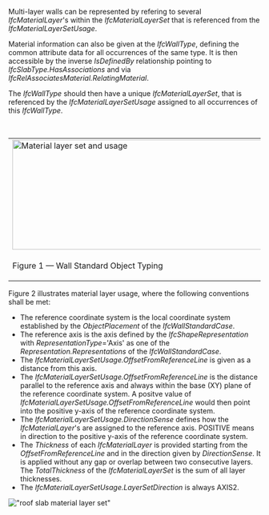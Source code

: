 Multi-layer walls can be represented by refering to several _IfcMaterialLayer_'s within the _IfcMaterialLayerSet_ that is referenced from the _IfcMaterialLayerSetUsage_.&nbsp;

Material information can also be given at the _IfcWallType_, defining the common attribute data for all occurrences of the same type. It is then accessible by the inverse _IsDefinedBy_ relationship pointing to _IfcSlabType.HasAssociations_ and via _IfcRelAssociatesMaterial.RelatingMaterial_.

The _IfcWallType_ should then have a unique _IfcMaterialLayerSet_, that is referenced by the _IfcMaterialLayerSetUsage_ assigned to all occurrences of this _IfcWallType_.

&nbsp;

<table>
 
<tr>
  <td><img src="../../../figures/IfcWallStandardCase_MaterialUsage-01.png" alt="Material layer set and usage" height="220" width="501"></td>
  <td><blockquote class="example">EXAMPLE&nbsp; Figure 1 illustrates assignment of <em>IfcMaterialLayerSetUsage</em> and <em>IfcMaterialLayerSet</em> to the wall type and the wall occurrence.</blockquote></td>
 </tr>

 <tr>
  <td><p class="figure">Figure 1 &mdash; Wall Standard Object Typing</p></td>
  <td>&nbsp;</td>
 </tr>

</table>

Figure 2 illustrates material layer usage, where the following conventions shall be met:

* The reference coordinate system is the local coordinate system established by the _ObjectPlacement_ of the _IfcWallStandardCase_.
* The reference axis is the axis defined by the _IfcShapeRepresentation_ with _RepresentationType_='Axis' as one of the _Representation.Representations_ of the _IfcWallStandardCase_.
* The _IfcMaterialLayerSetUsage.OffsetFromReferenceLine_ is given as a distance from this axis.
* The _IfcMaterialLayerSetUsage.OffsetFromReferenceLine_ is the distance parallel to the reference axis and always within the base (XY) plane of the reference coordinate system. A positve value of _IfcMaterialLayerSetUsage.OffsetFromReferenceLine_ would then point into the positive y-axis of the reference coordinate system.
* The _IfcMaterialLayerSetUsage.DirectionSense_ defines how the _IfcMaterialLayer_'s are assigned to the reference axis. POSITIVE means in direction to the positive y-axis of the reference coordinate system.
* The _Thickness_ of each _IfcMaterialLayer_ is provided starting from the _OffsetFromReferenceLine_ and in the direction given by _DirectionSense_. It is applied without any gap or overlap between two consecutive layers. The _TotalThickness_ of the _IfcMaterialLayerSet_ is the sum of all layer thicknesses.
* The _IfcMaterialLayerSetUsage.LayerSetDirection_ is always AXIS2.

!["roof slab material layer set"](../../../figures/IfcMaterialLayerSetUsage_Wall-01.png "Figure 2 &mdash; Wall material layers")